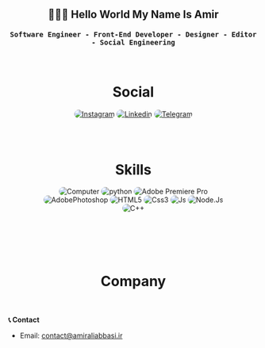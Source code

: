 <div align="center">
<h2>👨🏻‍💻 Hello World My Name Is Amir
</h2>
</div>


<div align="center">
<h4 align="center"><samp> Software Engineer - Front-End Developer - Designer - Editor - Social Engineering</samp></h4>
</div>

<br>
<h1 align="center">
  Social
</h1>
<p align="center">
    <a href="https://instagram.com/pa9daa"><img src="https://img.shields.io/badge/Instagram-171717?style=for-the-badge&logo=instagram&logoColor=fff" style="border-radius:15px" alt="Instagram"></a>
    <a href="https://www.linkedin.com/in/amirali-abbasi-a36b90286/"><img src="https://img.shields.io/badge/Linkedin-171717?style=for-the-badge&logo=linkedin&logoColor=fff" style="border-radius:15px" alt="Linkedin"></a>
      <a href="https://t.me/pa9daa"><img src="https://img.shields.io/badge/Telegram-171717?style=for-the-badge&logo=telegram&logoColor=fff" style="border-radius:15px" alt="Telegram"></a>
</p>

<br><br>

<h1 align="center">
  Skills
</h1>

<div align="center">
    <img src="https://img.shields.io/badge/Computer-171717?style=for-the-badge&logoColor=fff" alt="Computer" style="border-radius:15px"/>
    <img src="https://img.shields.io/badge/python-171717?style=for-the-badge&logo=python&logoColor=fff" alt="python" style="border-radius:15px"/>
    <img src="https://img.shields.io/badge/Adobe%20premier%20pro-171717?style=for-the-badge&logo=AdobePremierePro&logoColor=fff" alt="Adobe Premiere Pro" style="border-radius:15px"/>
<br/>
    <img src="https://img.shields.io/badge/Adobe%20Photoshop-171717?style=for-the-badge&logo=adobephotoshop&logoColor=fff" alt="AdobePhotoshop" style="border-radius:15px"/>
    <img src="https://img.shields.io/badge/HTML5-171717?style=for-the-badge&logo=html5&logoColor=fff" alt="HTML5" style="border-radius:15px"/>
    <img src="https://img.shields.io/badge/CSS-171717?style=for-the-badge&logo=css3&logoColor=fff" alt="Css3" style="border-radius:15px"/>
    <img src="https://img.shields.io/badge/JavaScript-171717?style=for-the-badge&logo=javascript&logoColor=fff" alt="Js" style="border-radius:15px"/>
    <img src="https://img.shields.io/badge/Node.Js-171717?style=for-the-badge&logo=node.js&logoColor=fff" alt="Node.Js" style="border-radius:15px"/>
<br>
    <img src="https://img.shields.io/badge/C++-171717?style=for-the-badge&logo=cplusplus&logoColor=fff" alt="C++" style="border-radius:15px"/>
</div>
<br><br>

<br><br>

<h1 align="center">
  Company
</h1>

<div align="center">
    <a href="https://github.com/AstroCorporation" target="_blank"> <img src="https://img.shields.io/badge/AstroCorporation - Web Service Company-171717?style=for-the-badge&logo=world&logoColor=fff" alt="" style="border-radius:15px"/></a>
<br>
</div>
<br><br>
 <b>📞 Contact</b>

- Email: [contact@amiraliabbasi.ir](mailto:contact@amiraliabbasi.ir)
<br><br>

